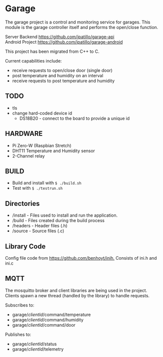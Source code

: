 # Garage

The garage project is a control and monitoring service for garages. This module is the garage controller itself and performs the open/close function.

Server Backend <https://github.com/jpatillo/garage-api>   
Android Project <https://github.com/jpatillo/garage-android>

This project has been migrated from C++ to C.

Current capabilities include:

- receive requests to open/close door (single door)
- post temperature and humidity on an interval
- receive requests to post temperature and humidity

## TODO

- tls
- change hard-coded device id
  - DS18B20 - connect to the board to provide a unique id

## HARDWARE

- Pi Zero-W (Raspbian Stretch)
- DHT11 Temperature and Humidity sensor
- 2-Channel relay

## BUILD

- Build and install with `$ ./build.sh`
- Test with `$ ./testrun.sh`

## Directories

- /install - Files used to install and run the application.
- /build - Files created during the build process
- /headers - Header files (.h)
- /source - Source files (.c)

## Library Code

Config file code from <https://github.com/benhoyt/inih.> Consists of ini.h and ini.c

## MQTT

The mosquitto broker and client libraries are being used in the project. Clients spawn a new thread (handled by the library) to handle requests.

Subscribes to:

- garage/_clientId_/command/temperature
- garage/_clientId_/command/humidity
- garage/_clientId_/command/door

Publishes to:

- garage/_clientId_/status
- garage/_clientId_/telemetry
